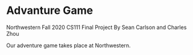# Advanture Game
 Northwestern Fall 2020 CS111 Final Project
By Sean Carlson and Charles Zhou

Our adventure game takes place at Northwestern.
